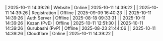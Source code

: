 | 2025-10-11 14:39:26 | Website | Online | 2025-10-11 14:39:22 |
| 2025-10-11 14:39:26 | Registration | Offline | 2025-09-09 16:40:23 |
| 2025-10-11 14:39:26 | Auth Server | Offline | 2025-08-18 09:33:31 |
| 2025-10-11 14:39:26 | Kezan (PvE) | Offline | 2025-10-11 12:51:30 |
| 2025-10-11 14:39:26 | Gurubashi (PvP) | Offline | 2025-08-23 21:44:06 |
| 2025-10-11 14:39:26 | Cloudflare | Online | 2025-10-11 14:39:22 |
